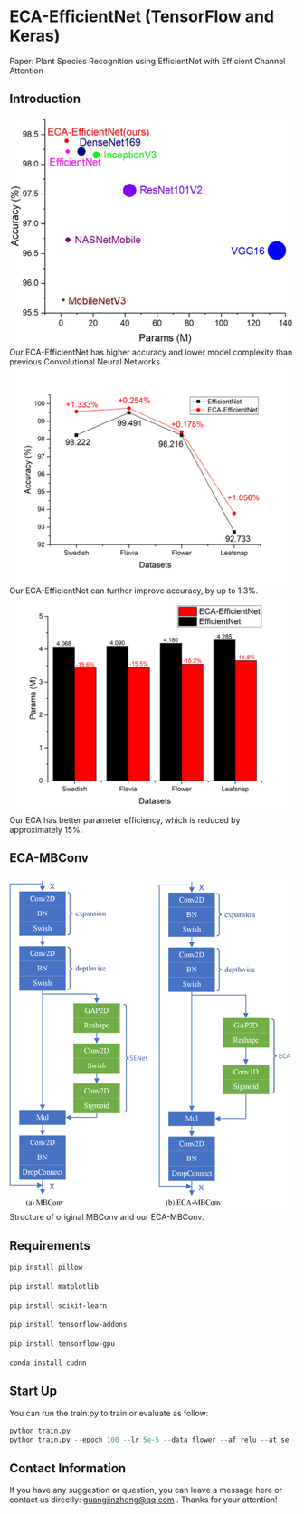 # ECA-EfficientNet  (TensorFlow and Keras)
Paper: Plant Species Recognition using EfficientNet with Efficient Channel Attention
## Introduction
![Poster](results/flower.png)
Our ECA-EfficientNet has higher accuracy and lower model complexity than previous Convolutional Neural Networks.
![Poster](results/improve.png)
Our ECA-EfficientNet can further improve accuracy, by up to 1.3%.
![Poster](results/param.png)
Our ECA has better parameter efficiency, which is reduced by approximately 15%.

## ECA-MBConv

![ECA-MBConv](results/ECA-MBConv.png)
Structure of original MBConv and our ECA-MBConv.

## Requirements

```bash
pip install pillow

pip install matplotlib

pip install scikit-learn

pip install tensorflow-addons

pip install tensorflow-gpu

conda install cudnn
```
## Start Up
You can run the train.py to train or evaluate as follow:
``` python
python train.py 
python train.py --epoch 100 --lr 5e-5 --data flower --af relu --at se --batch_size 32 --img_size 224
```

## Contact Information
If you have any suggestion or question, you can leave a message here or contact us directly: guangjinzheng@qq.com . Thanks for your attention!
